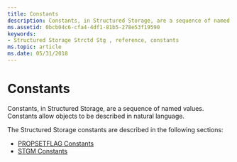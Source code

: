 ```yaml
---
title: Constants
description: Constants, in Structured Storage, are a sequence of named values. Constants allow objects to be described in natural language.
ms.assetid: 0bcb04c6-cfa4-4df1-81b5-278e53f19590
keywords:
- Structured Storage Strctd Stg , reference, constants
ms.topic: article
ms.date: 05/31/2018
---
```


# Constants

Constants, in Structured Storage, are a sequence of named values. Constants allow objects to be described in natural language.

The Structured Storage constants are described in the following sections:

-   [PROPSETFLAG Constants](propsetflag-constants.md)
-   [STGM Constants](stgm-constants.md)

 

 




